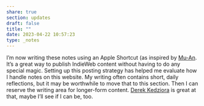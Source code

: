 ```yaml
---
share: true
section: updates
draft: false
title: ""
date: 2023-04-22 10:57:23
type: _notes
---
```

I’m now writing these notes using an Apple Shortcut (as inspired by [Mu-An](https://muan.co). It’s a great way to publish IndieWeb content without having to do any special magic. Setting up this posting strategy has helped me evaluate how I handle notes on this website. My writing often contains short, daily reflections, but it may be worthwhile to move that to this section. Then I can reserve the writing area for longer-form content. [Derek Kedziora](https://derekkedziora.com) is great at that, maybe I’ll see if I can be, too.
